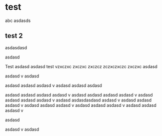 # test
abc
asdasds

## test 2
asdasdasd

asdasd

Test
asdasd
asdasd
test
vzxczxc
zxczxc
zxczcz
zczxczxczc
zxczxc
asdasd

asdasd
v
asdasd


asdasd
asdasd
asdasd
v
asdasd
asdasd
asdasd

asdasd
asdasd
asdasd
asdasd
v
asdasd
asdasd
asdasd
asdasd
v
asdasd
asdasd
asdasd
asdasd
v
asdasd
asdasdasdasd
asdasd
v
asdasd
asdasd
asdasd
v
asdasd
asdasd
asdasd
v
asdasd
asdasd
asdasd
v
asdasd
asdasd
asdasd
v

asdasd

asdasd
v
asdasd

